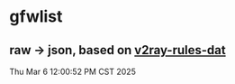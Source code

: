 # gfwlist
## raw -> json, based on [v2ray-rules-dat](https://github.com/Loyalsoldier/v2ray-rules-dat)
Thu Mar  6 12:00:52 PM CST 2025

